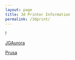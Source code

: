 ```yaml
---
layout: page
title: 3d Printer Information
permalink: /3dprint/
---
```

!

[JGAurora](/JGAurora.md)

[Prusa]()